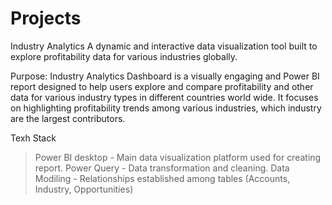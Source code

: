 # Projects
Industry Analytics
A dynamic and interactive data visualization tool built to explore profitability data for various industries globally.

Purpose:
Industry Analytics Dashboard is a visually engaging and Power BI report designed to help users explore and compare profitability and other data for various industry types in different countries world wide. It focuses on highlighting profitability trends among various industries, which industry are the largest contributors.

Texh Stack
> Power BI desktop - Main data visualization platform used for creating report.
> Power Query - Data transformation and cleaning.
> Data Modiling - Relationships established among tables (Accounts, Industry, Opportunities)
